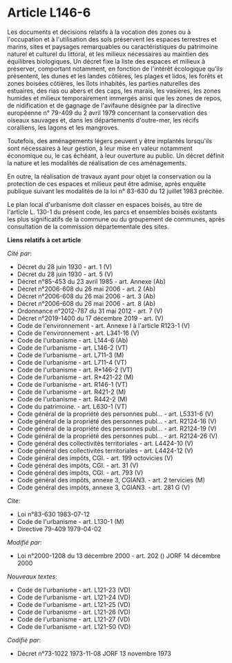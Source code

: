 # Article L146-6

Les documents et décisions relatifs à la vocation des zones ou à l'occupation et à l'utilisation des sols préservent les
espaces terrestres et marins, sites et paysages remarquables ou caractéristiques du patrimoine naturel et culturel du
littoral, et les milieux nécessaires au maintien des équilibres biologiques. Un décret fixe la liste des espaces et milieux à
préserver, comportant notamment, en fonction de l'intérêt écologique qu'ils présentent, les dunes et les landes côtières, les
plages et lidos, les forêts et zones boisées côtières, les îlots inhabités, les parties naturelles des estuaires, des rias ou
abers et des caps, les marais, les vasières, les zones humides et milieux temporairement immergés ainsi que les zones de
repos, de nidification et de gagnage de l'avifaune désignée par la directive européenne n° 79-409 du 2 avril 1979 concernant
la conservation des oiseaux sauvages et, dans les départements d'outre-mer, les récifs coralliens, les lagons et les
mangroves.

Toutefois, des aménagements légers peuvent y être implantés lorsqu'ils sont nécessaires à leur gestion, à leur mise en valeur
notamment économique ou, le cas échéant, à leur ouverture au public. Un décret définit la nature et les modalités de
réalisation de ces aménagements.

En outre, la réalisation de travaux ayant pour objet la conservation ou la protection de ces espaces et milieux peut être
admise, après enquête publique suivant les modalités de la loi n° 83-630 du 12 juillet 1983 précitée.

Le plan local d'urbanisme doit classer en espaces boisés, au titre de l'article L. 130-1 du présent code, les parcs et
ensembles boisés existants les plus significatifs de la commune ou du groupement de communes, après consultation de la
commission départementale des sites.

**Liens relatifs à cet article**

_Cité par_:

  - Décret du 28 juin 1930 - art. 1 (V)
  - Décret du 28 juin 1930 - art. 5 (V)
  - Décret n°85-453 du 23 avril 1985 - art. Annexe (Ab)
  - Décret n°2006-608 du 26 mai 2006 - art. 2 (Ab)
  - Décret n°2006-608 du 26 mai 2006 - art. 3 (Ab)
  - Décret n°2006-608 du 26 mai 2006 - art. 8 (Ab)
  - Ordonnance n°2012-787 du 31 mai 2012 - art. 7 (V)
  - Décret n°2019-1400 du 17 décembre 2019 - art. (V)
  - Code de l'environnement - art. Annexe I à l'article R123-1 (V)
  - Code de l'environnement - art. L341-16 (V)
  - Code de l'urbanisme - art. L144-6 (Ab)
  - Code de l'urbanisme - art. L146-2 (VT)
  - Code de l'urbanisme - art. L711-3 (M)
  - Code de l'urbanisme - art. L711-4 (VT)
  - Code de l'urbanisme - art. R*146-2 (VT)
  - Code de l'urbanisme - art. R*421-22 (M)
  - Code de l'urbanisme - art. R146-1 (VT)
  - Code de l'urbanisme - art. R421-2 (M)
  - Code de l'urbanisme - art. R442-2 (M)
  - Code du patrimoine. - art. L630-1 (VT)
  - Code général de la propriété des personnes publ... - art. L5331-6 (V)
  - Code général de la propriété des personnes publ... - art. R2124-16 (V)
  - Code général de la propriété des personnes publ... - art. R2124-19 (V)
  - Code général de la propriété des personnes publ... - art. R2124-26 (V)
  - Code général des collectivités territoriales - art. L4424-10 (V)
  - Code général des collectivités territoriales - art. L4424-12 (V)
  - Code général des impôts, CGI. - art. 199 octovicies (V)
  - Code général des impôts, CGI. - art. 31 (V)
  - Code général des impôts, CGI. - art. 793 (V)
  - Code général des impôts, annexe 3, CGIAN3. - art. 2 tervicies (M)
  - Code général des impôts, annexe 3, CGIAN3. - art. 281 G (V)

_Cite_:

  - Loi n°83-630 1983-07-12
  - Code de l'urbanisme - art. L130-1 (M)
  - Directive 79-409 1979-04-02

_Modifié par_:

  - Loi n°2000-1208 du 13 décembre 2000 - art. 202 () JORF 14 décembre 2000

_Nouveaux textes_:

  - Code de l'urbanisme - art. L121-23 (VD)
  - Code de l'urbanisme - art. L121-24 (VD)
  - Code de l'urbanisme - art. L121-25 (VD)
  - Code de l'urbanisme - art. L121-26 (VD)
  - Code de l'urbanisme - art. L121-27 (VD)
  - Code de l'urbanisme - art. L121-50 (VD)

_Codifié par_:

  - Décret n°73-1022 1973-11-08 JORF 13 novembre 1973
